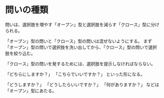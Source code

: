 # 問いの種類

問いは、選択肢を増やす「オープン」型と選択肢を減らす「クロース」型に分けられる。

「オープン」型の問いと「クロース」型の問いは混ぜないようにする。
まず「オープン」型の問いで選択肢を洗い出してから、「クロース」型の問いで選択肢を絞り込む。

「クロース」型の問いを発するためには、選択肢を提示しなければならない。

「どちらにしますか？」
「こちらでいいですか？」
といった形になる。

「どうしますか？」
「どうしたらいいですか？」
「何がありますか？」
などは「オープン」型にあたる。
